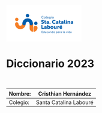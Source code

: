 <img width="200px" src="./img/LogoSCL-01.png" alt="">

# Diccionario 2023

<img width="50%" src="https://play-lh.googleusercontent.com/RslBy1o2NEBYUdRjQtUqLbN-ZM2hpks1mHPMiHMrpAuLqxeBPcFSAjo65nQHbTA53YYn" alt="">

| Nombre: | Cristhian Hernández |
|---------| ------------------- |
| Colegio: | Santa Catalina Labouré |

